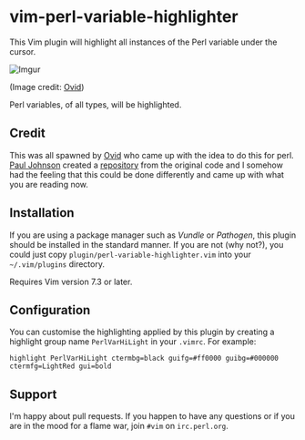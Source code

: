 # vim-perl-variable-highlighter

This Vim plugin will highlight all instances of the Perl variable under the
cursor.

![Imgur](https://i.imgur.com/yBnFrby.gif)

(Image credit: [Ovid](https://github.com/ovid))

Perl variables, of all types, will be highlighted.

## Credit

This was all spawned by [Ovid](https://github.com/ovid) who came up with the
idea to do this for perl. [Paul Johnson](https://github.com/pjcj) created a
[repository](https://github.com/pjcj/vim-hl-var) from the original code and
I somehow had the feeling that this could be done differently and came up
with what you are reading now.

## Installation

If you are using a package manager such as *Vundle* or *Pathogen*, this plugin
should be installed in the standard manner.  If you are not (why not?), you
could just copy `plugin/perl-variable-highlighter.vim` into your `~/.vim/plugins` directory.

Requires Vim version 7.3 or later.

## Configuration

You can customise the highlighting applied by this plugin by creating a highlight
group name `PerlVarHiLight` in your `.vimrc`. For example:

    highlight PerlVarHiLight ctermbg=black guifg=#ff0000 guibg=#000000 ctermfg=LightRed gui=bold

## Support 

I'm happy about pull requests. If you happen to have any questions or if you are
in the mood for a flame war, join `#vim` on `irc.perl.org`.

